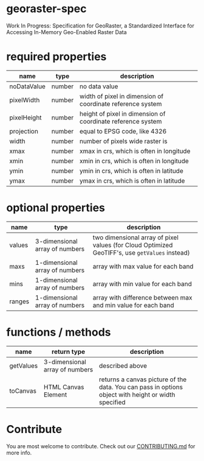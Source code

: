 # georaster-spec
Work In Progress: Specification for GeoRaster, a Standardized Interface for Accessing In-Memory Geo-Enabled Raster Data

# required properties
| name | type | description |
| ---- | ---- | ----------- |
| noDataValue | number | no data value |
| pixelWidth | number | width of pixel in dimension of coordinate reference system |
| pixelHeight | number | height of pixel in dimension of coordinate reference system |
| projection | number | equal to EPSG code, like 4326 |
| width | number | number of pixels wide raster is |
| xmax | number | xmax in crs, which is often in longitude |
| xmin | number | xmin in crs, which is often in longitude |
| ymin | number | ymin in crs, which is often in latitude |
| ymax | number | ymax in crs, which is often in latitude |

# optional properties
| name | type | description |
| ---- | ---- | ----------- |
| values | 3-dimensional array of numbers | two dimensional array of pixel values (for Cloud Optimized GeoTIFF's, use `getValues` instead)  |
| maxs | 1-dimensional array of numbers | array with max value for each band |
| mins | 1-dimensional array of numbers | array with min value for each band |
| ranges | 1-dimensional array of numbers | array with difference between max and min value for each band |

# functions / methods
| name | return type | description |
| ---- | ---- | ----------- |
| getValues | 3-dimensional array of numbers | described above |
| toCanvas | HTML Canvas Element | returns a canvas picture of the data.  You can pass in options object with height or width specified |

# Contribute
You are most welcome to contribute.  Check out our [CONTRIBUTING.md](CONTRIBUTING.md) for more info.
